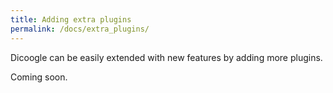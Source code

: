 ```yaml
---
title: Adding extra plugins
permalink: /docs/extra_plugins/
---
```


Dicoogle can be easily extended with new features by adding more plugins.

Coming soon.
